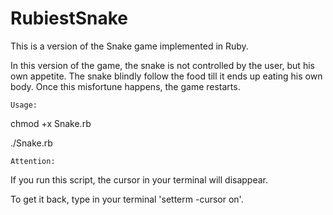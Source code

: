 RubiestSnake
============

This is a version of the Snake game implemented in Ruby.

In this version of the game, the snake is not controlled by the user, but his own appetite.
The snake blindly follow the food till it ends up eating his own body.
Once this misfortune happens, the game restarts.

    Usage:
  chmod +x Snake.rb
  
  ./Snake.rb

    Attention:
If you run this script, the cursor in your terminal will disappear.

To get it back, type in your terminal 'setterm -cursor on'.
